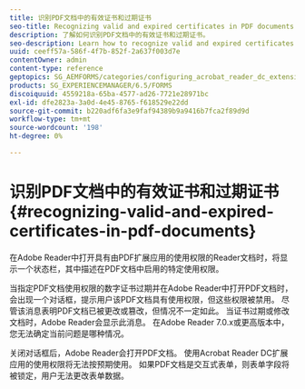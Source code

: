 ```yaml
---
title: 识别PDF文档中的有效证书和过期证书
seo-title: Recognizing valid and expired certificates in PDF documents
description: 了解如何识别PDF文档中的有效证书和过期证书。
seo-description: Learn how to recognize valid and expired certificates in PDF documents.
uuid: ceeff57a-586f-4f7b-852f-2a637f003d7e
contentOwner: admin
content-type: reference
geptopics: SG_AEMFORMS/categories/configuring_acrobat_reader_dc_extensions
products: SG_EXPERIENCEMANAGER/6.5/FORMS
discoiquuid: 4559218a-65ba-4577-ad26-7721e28971bc
exl-id: dfe2823a-3a0d-4e45-8765-f618529e22dd
source-git-commit: b220adf6fa3e9faf94389b9a9416b7fca2f89d9d
workflow-type: tm+mt
source-wordcount: '198'
ht-degree: 0%

---
```


# 识别PDF文档中的有效证书和过期证书 {#recognizing-valid-and-expired-certificates-in-pdf-documents}

在Adobe Reader中打开具有由PDF扩展应用的使用权限的Reader文档时，将显示一个状态栏，其中描述在PDF文档中启用的特定使用权限。

当指定PDF文档使用权限的数字证书过期并在Adobe Reader中打开PDF文档时，会出现一个对话框，提示用户该PDF文档具有使用权限，但这些权限被禁用。 尽管该消息表明PDF文档已被更改或篡改，但情况不一定如此。 当证书过期或修改文档时，Adobe Reader会显示此消息。 在Adobe Reader 7.0.x或更高版本中，您无法确定当前问题是哪种情况。

关闭对话框后，Adobe Reader会打开PDF文档。 使用Acrobat Reader DC扩展应用的使用权限将无法按预期使用。 如果PDF文档是交互式表单，则表单字段将被锁定，用户无法更改表单数据。
